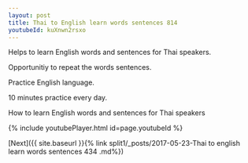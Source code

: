 ```yaml
---
layout: post
title: Thai to English learn words sentences 814 
youtubeId: kuXnwn2rsxo
---
```

 
 
Helps to learn English words and sentences for Thai speakers.

Opportunitiy to repeat the words sentences. 

Practice English language. 
 
10 minutes practice every day. 
 
How to learn English words and sentences for Thai speakers 
 
{% include youtubePlayer.html id=page.youtubeId %}
 
 
[Next]({{ site.baseurl }}{% link  split1/_posts/2017-05-23-Thai to english learn words sentences 434 .md%})
 
